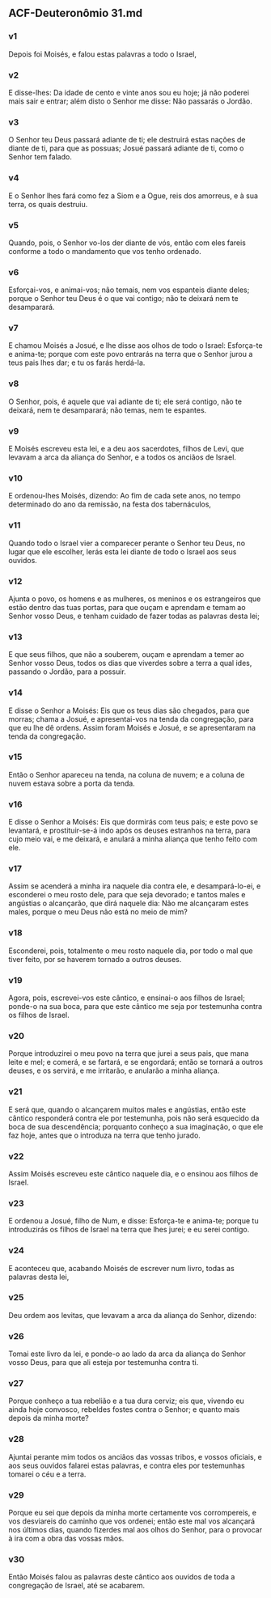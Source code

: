 ## ACF-Deuteronômio 31.md
### v1
 Depois foi Moisés, e falou estas palavras a todo o Israel,
### v2
 E disse-lhes: Da idade de cento e vinte anos sou eu hoje; já não poderei mais sair e entrar; além disto o Senhor me disse: Não passarás o Jordão.
### v3
 O Senhor teu Deus passará adiante de ti; ele destruirá estas nações de diante de ti, para que as possuas; Josué passará adiante de ti, como o Senhor tem falado.
### v4
 E o Senhor lhes fará como fez a Siom e a Ogue, reis dos amorreus, e à sua terra, os quais destruiu.
### v5
 Quando, pois, o Senhor vo-los der diante de vós, então com eles fareis conforme a todo o mandamento que vos tenho ordenado.
### v6
 Esforçai-vos, e animai-vos; não temais, nem vos espanteis diante deles; porque o Senhor teu Deus é o que vai contigo; não te deixará nem te desamparará.
### v7
 E chamou Moisés a Josué, e lhe disse aos olhos de todo o Israel: Esforça-te e anima-te; porque com este povo entrarás na terra que o Senhor jurou a teus pais lhes dar; e tu os farás herdá-la.
### v8
 O Senhor, pois, é aquele que vai adiante de ti; ele será contigo, não te deixará, nem te desamparará; não temas, nem te espantes.
### v9
 E Moisés escreveu esta lei, e a deu aos sacerdotes, filhos de Levi, que levavam a arca da aliança do Senhor, e a todos os anciãos de Israel.
### v10
 E ordenou-lhes Moisés, dizendo: Ao fim de cada sete anos, no tempo determinado do ano da remissão, na festa dos tabernáculos,
### v11
 Quando todo o Israel vier a comparecer perante o Senhor teu Deus, no lugar que ele escolher, lerás esta lei diante de todo o Israel aos seus ouvidos.
### v12
 Ajunta o povo, os homens e as mulheres, os meninos e os estrangeiros que estão dentro das tuas portas, para que ouçam e aprendam e temam ao Senhor vosso Deus, e tenham cuidado de fazer todas as palavras desta lei;
### v13
 E que seus filhos, que não a souberem, ouçam e aprendam a temer ao Senhor vosso Deus, todos os dias que viverdes sobre a terra a qual ides, passando o Jordão, para a possuir.
### v14
 E disse o Senhor a Moisés: Eis que os teus dias são chegados, para que morras; chama a Josué, e apresentai-vos na tenda da congregação, para que eu lhe dê ordens. Assim foram Moisés e Josué, e se apresentaram na tenda da congregação.
### v15
 Então o Senhor apareceu na tenda, na coluna de nuvem; e a coluna de nuvem estava sobre a porta da tenda.
### v16
 E disse o Senhor a Moisés: Eis que dormirás com teus pais; e este povo se levantará, e prostituir-se-á indo após os deuses estranhos na terra, para cujo meio vai, e me deixará, e anulará a minha aliança que tenho feito com ele.
### v17
 Assim se acenderá a minha ira naquele dia contra ele, e desampará-lo-ei, e esconderei o meu rosto dele, para que seja devorado; e tantos males e angústias o alcançarão, que dirá naquele dia: Não me alcançaram estes males, porque o meu Deus não está no meio de mim?
### v18
 Esconderei, pois, totalmente o meu rosto naquele dia, por todo o mal que tiver feito, por se haverem tornado a outros deuses.
### v19
 Agora, pois, escrevei-vos este cântico, e ensinai-o aos filhos de Israel; ponde-o na sua boca, para que este cântico me seja por testemunha contra os filhos de Israel.
### v20
 Porque introduzirei o meu povo na terra que jurei a seus pais, que mana leite e mel; e comerá, e se fartará, e se engordará; então se tornará a outros deuses, e os servirá, e me irritarão, e anularão a minha aliança.
### v21
 E será que, quando o alcançarem muitos males e angústias, então este cântico responderá contra ele por testemunha, pois não será esquecido da boca de sua descendência; porquanto conheço a sua imaginação, o que ele faz hoje, antes que o introduza na terra que tenho jurado.
### v22
 Assim Moisés escreveu este cântico naquele dia, e o ensinou aos filhos de Israel.
### v23
 E ordenou a Josué, filho de Num, e disse: Esforça-te e anima-te; porque tu introduzirás os filhos de Israel na terra que lhes jurei; e eu serei contigo.
### v24
 E aconteceu que, acabando Moisés de escrever num livro, todas as palavras desta lei,
### v25
 Deu ordem aos levitas, que levavam a arca da aliança do Senhor, dizendo:
### v26
 Tomai este livro da lei, e ponde-o ao lado da arca da aliança do Senhor vosso Deus, para que ali esteja por testemunha contra ti.
### v27
 Porque conheço a tua rebelião e a tua dura cerviz; eis que, vivendo eu ainda hoje convosco, rebeldes fostes contra o Senhor; e quanto mais depois da minha morte?
### v28
 Ajuntai perante mim todos os anciãos das vossas tribos, e vossos oficiais, e aos seus ouvidos falarei estas palavras, e contra eles por testemunhas tomarei o céu e a terra.
### v29
 Porque eu sei que depois da minha morte certamente vos corrompereis, e vos desviareis do caminho que vos ordenei; então este mal vos alcançará nos últimos dias, quando fizerdes mal aos olhos do Senhor, para o provocar à ira com a obra das vossas mãos.
### v30
 Então Moisés falou as palavras deste cântico aos ouvidos de toda a congregação de Israel, até se acabarem.
